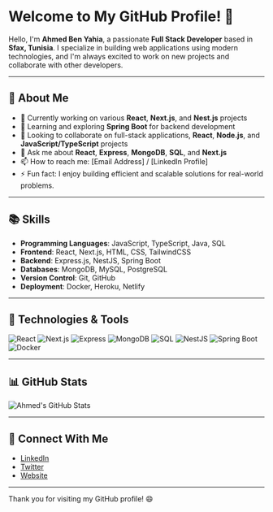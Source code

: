 # Welcome to My GitHub Profile! 👋

Hello, I'm **Ahmed Ben Yahia**, a passionate **Full Stack Developer** based in **Sfax, Tunisia**. I specialize in building web applications using modern technologies, and I'm always excited to work on new projects and collaborate with other developers.

---

## 🚀 About Me

- 🔭 Currently working on various **React**, **Next.js**, and **Nest.js** projects
- 🌱 Learning and exploring **Spring Boot** for backend development
- 👯 Looking to collaborate on full-stack applications, **React**, **Node.js**, and **JavaScript/TypeScript** projects
- 💬 Ask me about **React**, **Express**, **MongoDB**, **SQL**, and **Next.js**
- 📫 How to reach me: [Email Address] / [LinkedIn Profile]
- ⚡ Fun fact: I enjoy building efficient and scalable solutions for real-world problems.

---

## 📚 Skills

- **Programming Languages**: JavaScript, TypeScript, Java, SQL
- **Frontend**: React, Next.js, HTML, CSS, TailwindCSS
- **Backend**: Express.js, NestJS, Spring Boot
- **Databases**: MongoDB, MySQL, PostgreSQL
- **Version Control**: Git, GitHub
- **Deployment**: Docker, Heroku, Netlify

---

## 🔧 Technologies & Tools

![React](https://img.shields.io/badge/-React-61DAFB?style=flat&logo=react&logoColor=black)
![Next.js](https://img.shields.io/badge/-Next.js-000000?style=flat&logo=next.js&logoColor=white)
![Express](https://img.shields.io/badge/-Express-000000?style=flat&logo=express&logoColor=white)
![MongoDB](https://img.shields.io/badge/-MongoDB-4DB33D?style=flat&logo=mongodb&logoColor=white)
![SQL](https://img.shields.io/badge/-SQL-0068A5?style=flat&logo=sql&logoColor=white)
![NestJS](https://img.shields.io/badge/-NestJS-E0234E?style=flat&logo=nestjs&logoColor=white)
![Spring Boot](https://img.shields.io/badge/-Spring%20Boot-6DB33F?style=flat&logo=springboot&logoColor=white)
![Docker](https://img.shields.io/badge/-Docker-2496ED?style=flat&logo=docker&logoColor=white)

---

## 📊 GitHub Stats

![Ahmed's GitHub Stats](https://github-readme-stats.vercel.app/api?username=ahmedbenyahia&show_icons=true&count_private=true&hide=prs)

---

## 📣 Connect With Me

- [LinkedIn](https://www.linkedin.com/in/ahmedbenyahia)
- [Twitter](https://twitter.com/your-twitter-profile)
- [Website](https://your-website.com)

---

Thank you for visiting my GitHub profile! 😄


<!--
**levicap/levicap** is a ✨ _special_ ✨ repository because its `README.md` (this file) appears on your GitHub profile.


=
